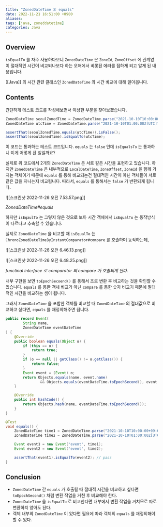 ```yaml
---
title: "ZonedDateTime 의 equals"
date: 2022-11-21 16:51:00 +0900
aliases: 
tags: [java, zoneddatetime]
categories: Java
---
```


## Overview

`isEqualTo` 를 자주 사용하다보니 `ZonedDateTime` 은 `ZoneId`, `ZoneOffset` 에 관계없이 절대적인 시간이 비교되나보다 하는 오해에서 비롯된 에러를 접하게 되고 알게 된 내용입니다.

[[Java]] 의 시간 관련 클래스인 `ZonedDateTime` 의 시간 비교에 대해 알아봅니다.

## Contents

간단하게 테스트 코드를 작성해보면서 이상한 부분을 찾아보겠습니다.

```java
ZonedDateTime seoulZonedTime = ZonedDateTime.parse("2021-10-10T10:00:00+09:00[Asia/Seoul]");
ZonedDateTime utcTime = ZonedDateTime.parse("2021-10-10T01:00:00Z[UTC]");

assertThat(seoulZonedTime.equals(utcTime)).isFalse();  
assertThat(seoulZonedTime).isEqualTo(utcTime);
```

이 코드는 통과하는 테스트 코드입니다. `equals` 는 `false` 인데 `isEqualsTo` 는 통과하니 이게 어떻게 된 일일까요?

실제로 위 코드에서 2개의 `ZonedDateTime` 은 서로 같은 시간을 표현하고 있습니다. 하지만 `ZonedDateTime` 은 내부적으로 `LocalDateTime`, `ZoneOffset`, `ZoneId` 을 함께 가지는 객체이기 때문에 `equals` 를 통해 비교되는건 절대적인 시간이 아닌 객체들이 서로 같은 값을 지니는지 비교됩니다. 따라서, `equals` 를 통해서는 `false` 가 반환되게 됩니다.

![[스크린샷 2022-11-26 오전 7.53.57.png]]

_ZonedDateTime#equals_

하지만 `isEqaulTo` 는 그렇지 않은 것으로 보아 시간 객체에서 `isEqualTo` 는 동작방식이 다르다고 추측할 수 있습니다.

실제로 `ZonedDateTime` 을 비교할 때 `isEqualTo` 는 `ChronoZonedDateTimeByInstantComparator#compare` 를 호출하며 동작하는데,

![[스크린샷 2022-11-26 오전 6.46.13.png]]

![[스크린샷 2022-11-26 오전 6.48.25.png]]

_functinal interface 로 comparator 의 compare 가 호출되게 된다._

내부 구현을 보면 `toEpochSecoend()` 를 통해서 초로 변환 후 비교하는 것을 확인할 수 있습니다. `equals` 를 통한 객체 비교가 아닌 `compare` 를 통한 숫자 비교기 때문에 절대적인 시간을 비교하는 셈이 됩니다.

그래서 `ZonedDateTime` 을 포함한 객체를 비교할 때 `ZonedDateTime` 의 절대값으로 비교하고 싶다면, `equals` 를 재정의해주면 됩니다.

```java
public record Event(
        String name,
        ZonedDateTime eventDateTime
) { 
    @Override
    public boolean equals(Object o) {
        if (this == o) {
            return true;
        }
        if (o == null || getClass() != o.getClass()) {
            return false;
        }
        Event event = (Event) o;
        return Objects.equals(name, event.name)
                && Objects.equals(eventDateTime.toEpochSecond(), event.eventDateTime.toEpochSecond());
    }

    @Override
    public int hashCode() {
        return Objects.hash(name, eventDateTime.toEpochSecond());
    }
}
```

```java
@Test
void equals() {
	ZonedDateTime time1 = ZonedDateTime.parse("2021-10-10T10:00:00+09:00[Asia/Seoul]");
	ZonedDateTime time2 = ZonedDateTime.parse("2021-10-10T01:00:00Z[UTC]");

	Event event1 = new Event("event", time1);
	Event event2 = new Event("event", time2);

	assertThat(event1).isEqualTo(event2); // pass
}
```

## Conclusion

- `ZonedDateTime` 간 `equals` 가 호출될 때 절대적 시간을 비교하고 싶다면 `toEpochSecond()` 처럼 변환 작업을 거친 후 비교해야 한다.
- `ZonedDateTime` 을 `isEqualTo` 로 비교한다면 내부에서 변환 작업을 거치므로 따로 변환하지 않아도 된다.
- 객체 내부의 `ZonedDateTime` 이 있다면 필요에 따라 객체의 `equals` 를 재정의해야할 수 있다.

